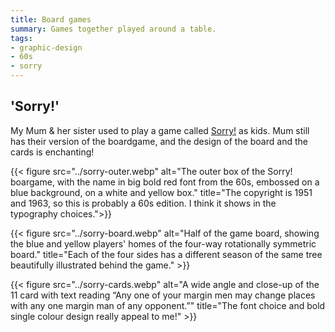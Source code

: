 ```yaml
---
title: Board games
summary: Games together played around a table.
tags:
- graphic-design
- 60s
- sorry
---
```


## 'Sorry!'

My Mum & her sister used to play a game called [Sorry!](https://en.wikipedia.org/wiki/Sorry!_(game)) as kids. Mum still has their version of the boardgame, and the design of the board and the cards is enchanting!

{{< figure src="../sorry-outer.webp" alt="The outer box of the Sorry! boargame, with the name in big bold red font from the 60s, embossed on a blue background, on a white and yellow box." title="The copyright is 1951 and 1963, so this is probably a 60s edition. I think it shows in the typography choices.">}}

{{< figure src="../sorry-board.webp" alt="Half of the game board, showing the blue and yellow players&apos; homes of the four-way rotationally symmetric board." title="Each of the four sides has a different season of the same tree beautifully illustrated behind the game." >}}

{{< figure src="../sorry-cards.webp" alt="A wide angle and close-up of the 11 card with text reading &ldquo;Any one of your margin men may change places with any one margin man of any opponent.&rdquo;" title="The font choice and bold single colour design really appeal to me!" >}}
